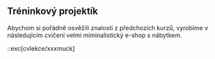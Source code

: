 ## Tréninkový projektík

Abychom si pořádně osvěžili znalosti z předchozích kurzů, vyrobíme v následujícím cvičení velmi miminalistický e-shop s nábytkem.

::exc[cvlekce/xxxmuck]